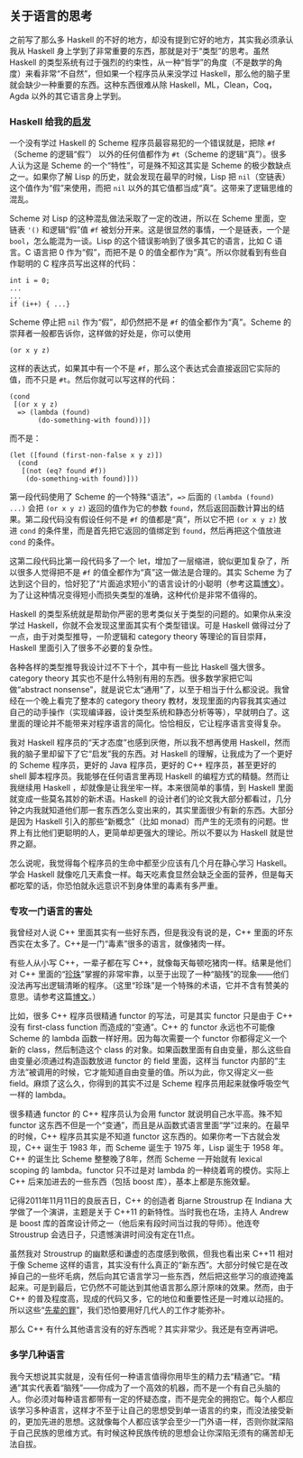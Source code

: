 <div class="inner">
<h2>关于语言的思考</h2>
<p>之前写了那么多 Haskell 的不好的地方，却没有提到它好的地方，其实我必须承认我从 Haskell 身上学到了非常重要的东西，那就是对于“类型”的思考。虽然 Haskell 的类型系统有过于强烈的约束性，从一种“哲学”的角度（不是数学的角度）来看非常“不自然”，但如果一个程序员从来没学过 Haskell，那么他的脑子里就会缺少一种重要的东西。这种东西很难从除 Haskell，ML，Clean，Coq，Agda 以外的其它语言身上学到。</p>
<h3 id="haskell-给我的启发">Haskell 给我的<a href="http://www.yinwang.org/blog-cn/2013/04/12/inspiration">启发</a></h3>
<p>一个没有学过 Haskell 的 Scheme 程序员最容易犯的一个错误就是，把除 <code class="language-plaintext highlighter-rouge">#f</code>（Scheme 的逻辑“假”） 以外的任何值都作为 <code class="language-plaintext highlighter-rouge">#t</code>（Scheme 的逻辑“真”）。很多人认为这是 Scheme 的一个“特性”，可是殊不知这其实是 Scheme 的极少数缺点之一。如果你了解 Lisp 的历史，就会发现在最早的时候，Lisp 把 <code class="language-plaintext highlighter-rouge">nil</code>（空链表）这个值作为“假”来使用，而把 <code class="language-plaintext highlighter-rouge">nil</code> 以外的其它值都当成“真”。这带来了逻辑思维的混乱。</p>
<p>Scheme 对 Lisp 的这种混乱做法采取了一定的改进，所以在 Scheme 里面，空链表 <code class="language-plaintext highlighter-rouge">'()</code> 和逻辑“假”值 <code class="language-plaintext highlighter-rouge">#f</code> 被划分开来。这是很显然的事情，一个是链表，一个是 <code class="language-plaintext highlighter-rouge">bool</code>，怎么能混为一谈。Lisp 的这个错误影响到了很多其它的语言，比如 C 语言。C 语言把 0 作为“假”，而把不是 0 的值全都作为“真”。所以你就看到有些自作聪明的 C 程序员写出这样的代码：</p>
<div class="language-plaintext highlighter-rouge"><div class="highlight"><pre class="highlight"><code>int i = 0;
...
...
if (i++) { ...}
</code></pre></div></div>
<p>Scheme 停止把 <code class="language-plaintext highlighter-rouge">nil</code> 作为“假”，却仍然把不是 <code class="language-plaintext highlighter-rouge">#f</code> 的值全都作为“真”。Scheme 的崇拜者一般都告诉你，这样做的好处是，你可以使用</p>
<div class="language-plaintext highlighter-rouge"><div class="highlight"><pre class="highlight"><code>(or x y z)
</code></pre></div></div>
<p>这样的表达式，如果其中有一个不是 <code class="language-plaintext highlighter-rouge">#f</code>，那么这个表达式会直接返回它实际的值，而不只是 <code class="language-plaintext highlighter-rouge">#t</code>。然后你就可以写这样的代码：</p>
<div class="language-plaintext highlighter-rouge"><div class="highlight"><pre class="highlight"><code>(cond
 [(or x y z)
  =&gt; (lambda (found)
       (do-something-with found))])
</code></pre></div></div>
<p>而不是：</p>
<div class="language-plaintext highlighter-rouge"><div class="highlight"><pre class="highlight"><code>(let ([found (first-non-false x y z)])
  (cond
   [(not (eq? found #f))
    (do-something-with found)]))
</code></pre></div></div>
<p>第一段代码使用了 Scheme 的一个特殊“语法”，<code class="language-plaintext highlighter-rouge">=&gt;</code> 后面的 <code class="language-plaintext highlighter-rouge">(lambda (found) ...)</code> 会把 <code class="language-plaintext highlighter-rouge">(or x y z)</code> 返回的值作为它的参数 <code class="language-plaintext highlighter-rouge">found</code>，然后返回函数计算出的结果。第二段代码没有假设任何不是 <code class="language-plaintext highlighter-rouge">#f</code> 的值都是“真”，所以它不把 <code class="language-plaintext highlighter-rouge">(or x y z)</code> 放进 <code class="language-plaintext highlighter-rouge">cond</code> 的条件里，而是首先把它返回的值绑定到 <code class="language-plaintext highlighter-rouge">found</code>，然后再把这个值放进 <code class="language-plaintext highlighter-rouge">cond</code> 的条件。</p>
<p>这第二段代码比第一段代码多了一个 let，增加了一层缩进，貌似更加复杂了，所以很多人觉得把不是 <code class="language-plaintext highlighter-rouge">#f</code> 的值全都作为“真”这一做法是合理的。其实 Scheme 为了达到这个目的，恰好犯了“片面追求短小”的语言设计的小聪明（参考这篇<a href="http://www.yinwang.org/blog-cn/2013/03/15/language-design-mistake1">博文</a>）。为了让这种情况变得短小而损失类型的准确，这种代价是非常不值得的。</p>
<p>Haskell 的类型系统就是帮助你严密的思考类似关于类型的问题的。如果你从来没学过 Haskell，你就不会发现这里面其实有个类型错误。可是 Haskell 做得过分了一点，由于对类型推导，一阶逻辑和 category theory 等理论的盲目崇拜，Haskell 里面引入了很多不必要的复杂性。</p>
<p>各种各样的类型推导我设计过不下十个，其中有一些比 Haskell 强大很多。category theory 其实也不是什么特别有用的东西。很多数学家把它叫做“abstract nonsense”，就是说它太“通用”了，以至于相当于什么都没说。我曾经在一个晚上看完了整本的 category theory 教材，发现里面的内容我其实通过自己的动手操作（实现编译器，设计类型系统和静态分析等等），早就明白了。这里面的理论并不能带来对程序语言的简化。恰恰相反，它让程序语言变得复杂。</p>
<p>我对 Haskell 程序员的“天才态度”也感到厌倦，所以我不想再使用 Haskell，然而我的脑子里却留下了它“启发”我的东西。对 Haskell 的理解，让我成为了一个更好的 Scheme 程序员，更好的 Java 程序员，更好的 C++ 程序员，甚至更好的 shell 脚本程序员。我能够在任何语言里再现 Haskell 的编程方式的精髓。然而让我继续用 Haskell ，却就像是让我坐牢一样。本来很简单的事情，到 Haskell 里面就变成一些莫名其妙的新术语。Haskell 的设计者们的论文我大部分都看过，几分钟之内我就知道他们那一套东西怎么变出来的，其实里面很少有新的东西。大部分是因为 Haskell 引入的那些“新概念”（比如 monad）而产生的无须有的问题。世界上有比他们更聪明的人，更简单却更强大的理论。所以不要以为 Haskell 就是世界之巅。</p>
<p>怎么说呢，我觉得每个程序员的生命中都至少应该有几个月在静心学习 Haskell。学会 Haskell 就像吃几天素食一样。每天吃素食显然会缺乏全面的营养，但是每天都吃荤的话，你恐怕就永远意识不到身体里的毒素有多严重。</p>
<h3 id="专攻一门语言的害处">专攻一门语言的害处</h3>
<p>我曾经对人说 C++ 里面其实有一些好东西，但是我没有说的是，C++ 里面的坏东西实在太多了。C++是一门“毒素”很多的语言，就像猪肉一样。</p>
<p>有些人从小写 C++，一辈子都在写 C++，就像每天每顿吃猪肉一样。结果是他们对 C++ 里面的“<a href="http://www.yinwang.org/blog-cn/2013/04/14/terminology">珍珠</a>”掌握的非常牢靠，以至于出现了一种“脑残”的现象——他们没法再写出逻辑清晰的程序。（这里“珍珠”是一个特殊的术语，它并不含有赞美的意思。请参考这篇<a href="http://www.yinwang.org/blog-cn/2013/04/14/terminology">博文</a>。）</p>
<p>比如，很多 C++ 程序员很精通 functor 的写法，可是其实 functor 只是由于 C++ 没有 first-class function 而造成的“变通”。C++ 的 functor 永远也不可能像 Scheme 的 lambda 函数一样好用。因为每次需要一个 functor 你都得定义一个新的 class，然后制造这个 class 的对象。如果函数里面有自由变量，那么这些自由变量必须通过构造函数放进 functor 的 field 里面，这样当 functor 内部的“主方法”被调用的时候，它才能知道自由变量的值。所以为此，你又得定义一些 field。麻烦了这么久，你得到的其实不过是 Scheme 程序员用起来就像呼吸空气一样的 lambda。</p>
<p>很多精通 functor 的 C++ 程序员认为会用 functor 就说明自己水平高。殊不知 functor 这东西不但是一个“变通”，而且是从函数式语言里面“学”过来的。在最早的时候，C++ 程序员其实是不知道 functor 这东西的。如果你考一下古就会发现，C++ 诞生于 1983 年，而 Scheme 诞生于 1975 年，Lisp 诞生于 1958 年。C++ 的诞生比 Scheme 整整晚了8年，然而 Scheme 一开始就有 lexical scoping 的 lambda。functor 只不过是对 lambda 的一种绕着弯的模仿。实际上 C++ 后来加进去的一些东西（包括 boost 库），基本上都是东施效颦。</p>
<p>记得2011年11月11日的良辰吉日，C++ 的创造者 Bjarne Stroustrup 在 Indiana 大学做了一个演讲，主题是关于 C++11 的新特性。当时我也在场，主持人 Andrew 是 boost 库的首席设计师之一（他后来有段时间当过我的导师）。他连夸 Stroustrup 会选日子，只遗憾演讲时间没有定在11点。</p>
<p>虽然我对 Stroustrup 的幽默感和谦虚的态度感到敬佩，但我也看出来 C++11 相对于像 Scheme 这样的语言，其实没有什么真正的“新东西”。大部分时候它是在改掉自己的一些坏毛病，然后向其它语言学习一些东西，然后把这些学习的痕迹掩盖起来。可是到最后，它仍然不可能达到其他语言那么原汁原味的效果。然而，由于 C++ 的普及程度高，现成的代码又多，它的地位和重要性还是一时难以动摇的。所以这些“<a href="http://www.yinwang.org/blog-cn/2013/04/14/terminology">先辈的罪</a>”，我们恐怕要用好几代人的工作才能弥补。</p>
<p>那么 C++ 有什么其他语言没有的好东西呢？其实非常少。我还是有空再讲吧。</p>
<h3 id="多学几种语言">多学几种语言</h3>
<p>我今天想说其实就是，没有任何一种语言值得你用毕生的精力去“精通”它。“精通”其实代表着“脑残”——你成为了一个高效的机器，而不是一个有自己头脑的人。你必须对每种语言都带有一定的怀疑态度，而不是完全的拥抱它。每个人都应该学习多种语言，这样才不至于让自己的思想受到单一语言的约束，而没法接受新的，更加先进的思想。这就像每个人都应该学会至少一门外语一样，否则你就深陷于自己民族的思维方式。有时候这种民族传统的思想会让你深陷无须有的痛苦却无法自拔。</p>
</div>
    